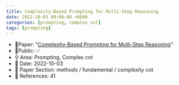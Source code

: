 ```yaml
---
title: Complexity-Based Prompting for Multi-Step Reasoning
date: 2022-10-03 00:00:00 +0800
categories: [prompting, complex cot]
tags: [prompting]
---
```


- 📙Paper: "[Complexity-Based Prompting for Multi-Step Reasoning](https://www.semanticscholar.org/paper/Complexity-Based-Prompting-for-Multi-Step-Reasoning-Fu-Peng/c88cafa3e980765a64febe369ceb7c2aa7261d2a)"
- 🔑Public: ✅
- ⚲ Area: Prompting, Complex cot
- 📅 Date: 2022-10-03
- 🔎 Paper Section: methods / fundamental / complexity cot
- 📝 References: 41
